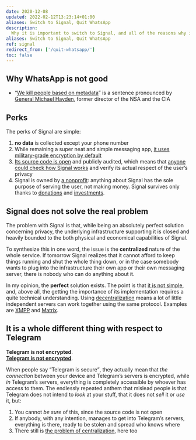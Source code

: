```yaml
---
date: 2020-12-08
updated: 2022-02-12T13:23:14+01:00
aliases: Switch to Signal, Quit WhatsApp
description:
  Why it is important to switch to Signal, and all of the reasons why it is an ethical choice and not a merely technical one
aliases: Switch to Signal, Quit WhatsApp
ref: signal
redirect_from: ['/quit-whatsapp/']
toc: false
---
```

## Why WhatsApp is not good

- <q cite='https://www.justsecurity.org/10318/video-clip-director-nsa-cia-we-kill-people-based-metadata/'><a href='https://www.justsecurity.org/10318/video-clip-director-nsa-cia-we-kill-people-based-metadata' title='We kill people based on metadata'>We kill people based on metadata</a></q> is a sentence pronounced by [General Michael Hayden], former director of the NSA and the CIA

## Perks

The perks of Signal are simple:

1. **no data** is collected except your phone number
2. While remaining a super neat and simple messaging app, <u>it uses military-grade encryption by default</u>
3. [Its source code is open][GitHub] and publicly audited, which means that <u>anyone could check how Signal works</u> and verify its actual respect of the user’s privacy
4. Signal is owned by [a nonprofit](https://signalfoundation.org/ 'Signal Foundation'): anything about Signal has the sole purpose of serving the user, not making money. Signal survives only thanks to [donations] and [investments](https://www.wired.com/story/signal-foundation-whatsapp-brian-acton/ 'WhatsApp Co-Founder Puts $50M Into Signal To Supercharge Encrypted Messaging - WIRED').

## Signal does not solve the real problem

The problem with Signal is that, while being an absolutely perfect solution concerning privacy, the underlying infrastructure supporting it is closed and heavily bounded to the both physical and economical capabilities of Signal.

To synthesize this in one word, the issue is the **centralized** nature of the whole service. If tomorrow Signal realizes that it cannot afford to keep things running and shut the whole thing down, or in the case somebody wants to plug into the infrastructure their own app or their own messaging server, there is nobody who can do anything about it.

In my opinion, the **perfect** solution exists. The point is that <u>it is not simple</u>, and, above all, the getting the importance of its implementation requires a quite technical understanding. Using [decentralization](https://tommi.space/the-power-of-decentralization 'The Power of Decentralization - tommi.space') means a lot of little independent servers can work together using the same protocol. Examples are [XMPP] and [Matrix].

## It is a whole different thing with respect to Telegram

**Telegram is not encrypted**.  
**<u>Telegram is not encrypted</u>**.

When people say <q>Telegram is secure</q>, they actually mean that *the connection* between your device and Telegram’s servers is encrypted, while *in* Telegram’s servers, everything is completely accessible by whoever has access to them. The endlessly repeated anthem that mislead people is that Telegram does not intend to *look* at your stuff, that it does not *sell* it or *use* it, but:
1. You cannot *be sure* of this, since the source code is not open
2. If anybody, with any intention, manages to get into Telegram’s servers, everything is there, ready to be stolen and spread who knows where
3. There still is [the problem of centralization](#signal-does-not-solve-the-real-problem), here too

[General Michael Hayden]: https://en.wikipedia.org/wiki/Michael_Hayden_(general) 'Michael Hayden (general) on Wikipedia'
[GitHub]: https://github.com/signalapp 'Signal apps and back-end source code on GitHub'
[donations]: https://signal.org/donate 'Donate to Signal'
[Matrix]: https://matrix.org 'The Matrix Protocol'
[XMPP]: https://xmpp.org 'XMPP - The universal messaging standard'